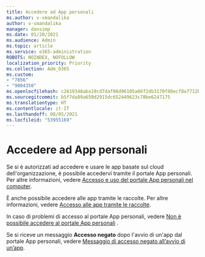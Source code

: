 ```yaml
---
title: Accedere ad App personali
ms.author: v-smandalika
author: v-smandalika
manager: dansimp
ms.date: 01/20/2021
ms.audience: Admin
ms.topic: article
ms.service: o365-administration
ROBOTS: NOINDEX, NOFOLLOW
localization_priority: Priority
ms.collection: Adm_O365
ms.custom:
- "7856"
- "9004350"
ms.openlocfilehash: c2619348aba19cd7daf08d96105a66f2db3170f88ecf8a7712bdfab7d457887d
ms.sourcegitcommit: b5f7da89a650d2915dc652449623c78be6247175
ms.translationtype: HT
ms.contentlocale: it-IT
ms.lasthandoff: 08/05/2021
ms.locfileid: "53955169"
---
```

# <a name="access-myapps"></a>Accedere ad App personali

Se si è autorizzati ad accedere e usare le app basate sul cloud dell'organizzazione, è possibile accedervi tramite il portale App personali. Per altre informazioni, vedere [Accesso e uso del portale App personali nel computer](https://docs.microsoft.com/azure/active-directory/user-help/my-apps-portal-end-user-access#access-and-use-the-my-apps-portal-on-your-computer).

È anche possibile accedere alle app tramite le raccolte. Per altre informazioni, vedere [Accesso alle app tramite le raccolte](https://docs.microsoft.com/azure/active-directory/user-help/my-applications-portal-workspaces#access-apps-using-collections).

In caso di problemi di accesso al portale App personali, vedere [Non è possibile accedere al portale App personali](https://docs.microsoft.com/azure/active-directory/user-help/my-apps-portal-end-user-troubleshoot#i-cant-sign-in-to-the-my-apps-portal) .

Se si riceve un messaggio **Accesso negato** dopo l'avvio di un'app dal portale App personali, vedere [Messaggio di accesso negato all’avvio di un’app](https://docs.microsoft.com/azure/active-directory/user-help/my-apps-portal-end-user-troubleshoot#im-getting-an-access-denied-message-when-i-start-an-app).

